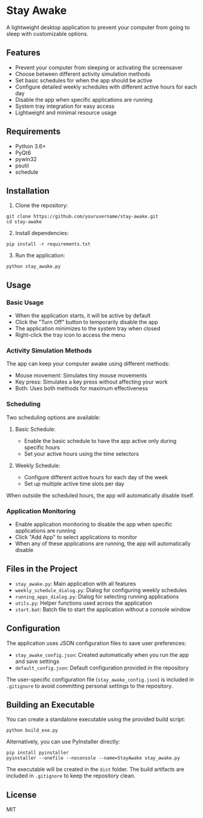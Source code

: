 # Stay Awake

A lightweight desktop application to prevent your computer from going to sleep with customizable options.

## Features

- Prevent your computer from sleeping or activating the screensaver
- Choose between different activity simulation methods
- Set basic schedules for when the app should be active
- Configure detailed weekly schedules with different active hours for each day
- Disable the app when specific applications are running
- System tray integration for easy access
- Lightweight and minimal resource usage

## Requirements

- Python 3.6+
- PyQt6
- pywin32
- psutil
- schedule

## Installation

1. Clone the repository:
```
git clone https://github.com/yourusername/stay-awake.git
cd stay-awake
```

2. Install dependencies:
```
pip install -r requirements.txt
```

3. Run the application:
```
python stay_awake.py
```

## Usage

### Basic Usage

- When the application starts, it will be active by default
- Click the "Turn Off" button to temporarily disable the app
- The application minimizes to the system tray when closed
- Right-click the tray icon to access the menu

### Activity Simulation Methods

The app can keep your computer awake using different methods:
- Mouse movement: Simulates tiny mouse movements
- Key press: Simulates a key press without affecting your work
- Both: Uses both methods for maximum effectiveness

### Scheduling

Two scheduling options are available:

1. Basic Schedule:
   - Enable the basic schedule to have the app active only during specific hours
   - Set your active hours using the time selectors

2. Weekly Schedule:
   - Configure different active hours for each day of the week
   - Set up multiple active time slots per day

When outside the scheduled hours, the app will automatically disable itself.

### Application Monitoring

- Enable application monitoring to disable the app when specific applications are running
- Click "Add App" to select applications to monitor
- When any of these applications are running, the app will automatically disable

## Files in the Project

- `stay_awake.py`: Main application with all features
- `weekly_schedule_dialog.py`: Dialog for configuring weekly schedules
- `running_apps_dialog.py`: Dialog for selecting running applications
- `utils.py`: Helper functions used across the application
- `start.bat`: Batch file to start the application without a console window

## Configuration

The application uses JSON configuration files to save user preferences:

- `stay_awake_config.json`: Created automatically when you run the app and save settings
- `default_config.json`: Default configuration provided in the repository

The user-specific configuration file (`stay_awake_config.json`) is included in `.gitignore` to avoid committing personal settings to the repository.

## Building an Executable

You can create a standalone executable using the provided build script:

```
python build_exe.py
```

Alternatively, you can use PyInstaller directly:

```
pip install pyinstaller
pyinstaller --onefile --noconsole --name=StayAwake stay_awake.py
```

The executable will be created in the `dist` folder. The build artifacts are included in `.gitignore` to keep the repository clean.

## License

MIT
